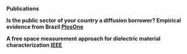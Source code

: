 <h4> Publications

Is the public sector of your country a diffusion borrower? Empirical evidence from Brazil
[PlosOne](https://journals.plos.org/plosone/article?id=10.1371/journal.pone.0185257)

A free space measurement approach for dielectric material characterization
[IEEE](https://ieeexplore.ieee.org/document/6646474)
